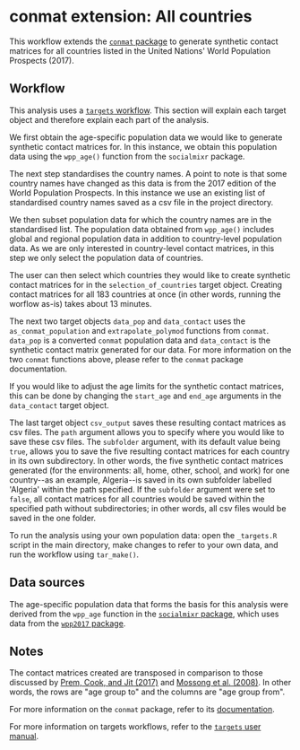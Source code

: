 # conmat extension: All countries

This workflow extends the [`conmat` package](https://github.com/idem-lab/conmat) to generate synthetic contact matrices for all countries listed in the United Nations' World Population Prospects (2017).

## Workflow

This analysis uses a [`targets` workflow](https://books.ropensci.org/targets/). This section will explain each target object and therefore explain each part of the analysis.

We first obtain the age-specific population data we would like to generate synthetic contact matrices for. In this instance, we obtain this population data using the `wpp_age()` function from the `socialmixr` package.

The next step standardises the country names. A point to note is that some country names have changed as this data is from the 2017 edition of the World Population Prospects. In this instance we use an existing list of standardised country names saved as a csv file in the project directory.

We then subset population data for which the country names are in the standardised list. The population data obtained from `wpp_age()` includes global and regional population data in addition to country-level population data. As we are only interested in country-level contact matrices, in this step we only select the population data of countries.

The user can then select which countries they would like to create synthetic contact matrices for in the `selection_of_countries` target object. Creating contact matrices for all 183 countries at once (in other words, running the worflow as-is) takes about 13 minutes.

The next two target objects `data_pop` and `data_contact` uses the `as_conmat_population` and `extrapolate_polymod` functions from `conmat`. `data_pop` is a converted `conmat` population data and `data_contact` is the synthetic contact matrix generated for our data. For more information on the two `conmat` functions above, please refer to the `conmat` package documentation.

If you would like to adjust the age limits for the synthetic contact matrices, this can be done by changing the `start_age` and `end_age` arguments in the `data_contact` target object.

The last target object `csv_output` saves these resulting contact matrices as csv files. The `path` argument allows you to specify where you would like to save these csv files. The `subfolder` argument, with its default value being `true`, allows you to save the five resulting contact matrices for each country in its own subdirectory. In other words, the five synthetic contact matrices generated (for the environments: all, home, other, school, and work) for one country--as an example, Algeria--is saved in its own subfolder labelled 'Algeria' within the path specified. If the `subfolder` argument were set to `false`, all contact matrices for all countries would be saved within the specified path without subdirectories; in other words, all csv files would be saved in the one folder.

To run the analysis using your own population data: open the `_targets.R` script in the main directory, make changes to refer to your own data, and run the workflow using `tar_make()`.

## Data sources

The age-specific population data that forms the basis for this analysis were derived from the `wpp_age` function in the [`socialmixr` package](https://epiforecasts.io/socialmixr/), which uses data from the [`wpp2017` package](https://cran.r-project.org/web/packages/wpp2017/index.html).

## Notes

The contact matrices created are transposed in comparison to those discussed by [Prem, Cook, and Jit (2017)](https://doi.org/10.1371/journal.pcbi.1005697) and [Mossong et al. (2008)](https://doi.org/10.1371/journal.pmed.0050074). In other words, the rows are "age group to" and the columns are "age group from".

For more information on the `conmat` package, refer to its [documentation](https://idem-lab.github.io/conmat/dev/index.html).

For more information on targets workflows, refer to the [`targets` user manual](https://books.ropensci.org/targets/).
